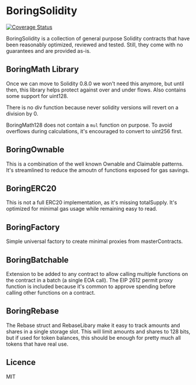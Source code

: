 # BoringSolidity

[![Coverage Status](https://coveralls.io/repos/github/bartjman/BoringSolidity/badge.svg?branch=master)](https://coveralls.io/github/bartjman/BoringSolidity?branch=master)

BoringSolidity is a collection of general purpose Solidity contracts that have been reasonably optimized, reviewed and tested. Still, they come with no guarantees and are provided as-is.

## BoringMath Library

Once we can move to Solidity 0.8.0 we won't need this anymore, but until then, this library helps protect against over and under flows. Also contains some support for uint128.

There is no div function because never solidity versions will revert on a division by 0.

BoringMath128 does not contain a `mul` function on purpose. To avoid overflows during calculations, it's encouraged to convert to uint256 first.

## BoringOwnable

This is a combination of the well known Ownable and Claimable patterns. It's streamlined to reduce the amoutn of functions exposed for gas savings.

## BoringERC20

This is not a full ERC20 implementation, as it's missing totalSupply. It's optimized for minimal gas usage while remaining easy to read.

## BoringFactory

Simple universal factory to create minimal proxies from masterContracts.

## BoringBatchable

Extension to be added to any contract to allow calling multiple functions on the contract in a batch (a single EOA call). 
The EIP 2612 permit proxy function is included because it's common to approve spending before calling other functions on a contract.

## BoringRebase

The Rebase struct and RebaseLibary make it easy to track amounts and shares in a single storage slot. This will limit amounts and shares to 128 bits,
but if used for token balances, this should be enough for pretty much all tokens that have real use.

## Licence

MIT
